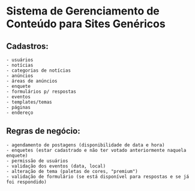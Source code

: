 # Sistema de Gerenciamento de Conteúdo para Sites Genéricos
## Cadastros:
```
- usuários
- notícias
- categorias de notícias
- anúncios
- áreas de anúncios
- enquete
- formulários p/ respostas
- eventos
- templates/temas
- páginas
- endereço
```
## Regras de negócio:
```
- agendamento de postagens (disponibilidade de data e hora)
- enquetes (estar cadastrado e não ter votado anteriormente naquela enquete)
- permissão de usuários
- validação dos eventos (data, local)
- alteração de tema (paletas de cores, "premium")
- validação de formulário (se está disponível para respostas e se já foi respondido)
```
